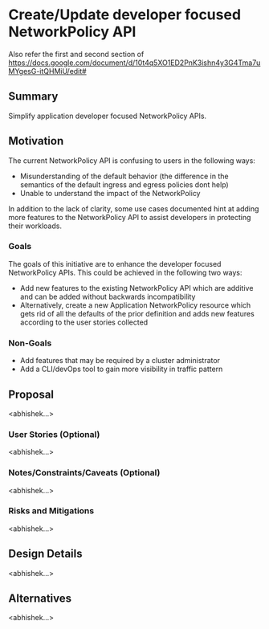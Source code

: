 # Create/Update developer focused NetworkPolicy API

Also refer the first and second section of https://docs.google.com/document/d/10t4q5XO1ED2PnK3ishn4y3G4Tma7uMYgesG-itQHMiU/edit# 

## Summary

Simplify application developer focused NetworkPolicy APIs.

## Motivation

The current NetworkPolicy API is confusing to users in the following ways:
- Misunderstanding of the default behavior (the difference in the semantics of
  the default ingress and egress policies dont help)
- Unable to understand the impact of the NetworkPolicy

In addition to the lack of clarity, some use cases documented hint at adding
more features to the NetworkPolicy API to assist developers in protecting their
workloads.

### Goals

The goals of this initiative are to enhance the developer focused NetworkPolicy
APIs. This could be achieved in the following two ways:
- Add new features to the existing NetworkPolicy API which are additive and
  can be added without backwards incompatibility
- Alternatively, create a new Application NetworkPolicy resource which gets rid
  of all the defaults of the prior definition and adds new features according
  to the user stories collected

### Non-Goals

- Add features that may be required by a cluster administrator
- Add a CLI/devOps tool to gain more visibility in traffic pattern

## Proposal

<abhishek...> 

### User Stories (Optional)

<abhishek...> 

### Notes/Constraints/Caveats (Optional)

<abhishek...>

### Risks and Mitigations

<abhishek...>

## Design Details

<abhishek...>

## Alternatives

<abhishek...>
